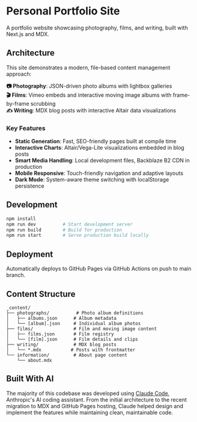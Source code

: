 # Personal Portfolio Site

A portfolio website showcasing photography, films, and writing, built with Next.js and MDX.

## Architecture

This site demonstrates a modern, file-based content management approach:

**📷 Photography**: JSON-driven photo albums with lightbox galleries  
**🎬 Films**: Vimeo embeds and interactive moving image albums with frame-by-frame scrubbing  
**✍️ Writing**: MDX blog posts with interactive Altair data visualizations  

### Key Features

- **Static Generation**: Fast, SEO-friendly pages built at compile time
- **Interactive Charts**: Altair/Vega-Lite visualizations embedded in blog posts
- **Smart Media Handling**: Local development files, Backblaze B2 CDN in production
- **Mobile Responsive**: Touch-friendly navigation and adaptive layouts
- **Dark Mode**: System-aware theme switching with localStorage persistence

## Development

```bash
npm install
npm run dev          # Start development server
npm run build        # Build for production
npm run start        # Serve production build locally
```

## Deployment

Automatically deploys to GitHub Pages via GitHub Actions on push to main branch.

## Content Structure

```
_content/
├── photographs/          # Photo album definitions
│   ├── albums.json      # Album metadata
│   └── [album].json     # Individual album photos
├── films/               # Film and moving image content
│   ├── films.json       # Film registry
│   └── [film].json      # Film details and clips
├── writing/             # MDX blog posts
│   └── *.mdx           # Posts with frontmatter
└── information/         # About page content
    └── about.mdx
```

## Built With AI

The majority of this codebase was developed using [Claude Code](https://claude.ai/code), Anthropic's AI coding assistant. From the initial architecture to the recent migration to MDX and GitHub Pages hosting, Claude helped design and implement the features while maintaining clean, maintainable code.